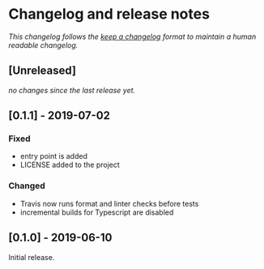 # Changelog and release notes

_This changelog follows the [keep a changelog][1] format to maintain a human readable changelog._

## [Unreleased]

_no changes since the last release yet._

## [0.1.1] - 2019-07-02

### Fixed

- entry point is added
- LICENSE added to the project

### Changed

- Travis now runs format and linter checks before tests
- incremental builds for Typescript are disabled

## [0.1.0] - 2019-06-10

Initial release.

[1]: http://keepachangelog.com/en/1.0.0/

